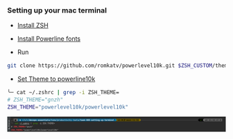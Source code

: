 ### Setting up your mac terminal

- [Install ZSH](https://github.com/ohmyzsh/ohmyzsh)

- [Install Powerline fonts](https://github.com/powerline/fonts)

- Run

```bash
git clone https://github.com/romkatv/powerlevel10k.git $ZSH_CUSTOM/themes/powerlevel10k
```

- [Set Theme to powerline10k](https://github.com/romkatv/powerlevel10k#manual)

```bash
╰─ cat ~/.zshrc | grep -i ZSH_THEME=
# ZSH_THEME="gnzh"
ZSH_THEME="powerlevel10k/powerlevel10k"
```


![img.png](.images/powerline10k-zsh.png)